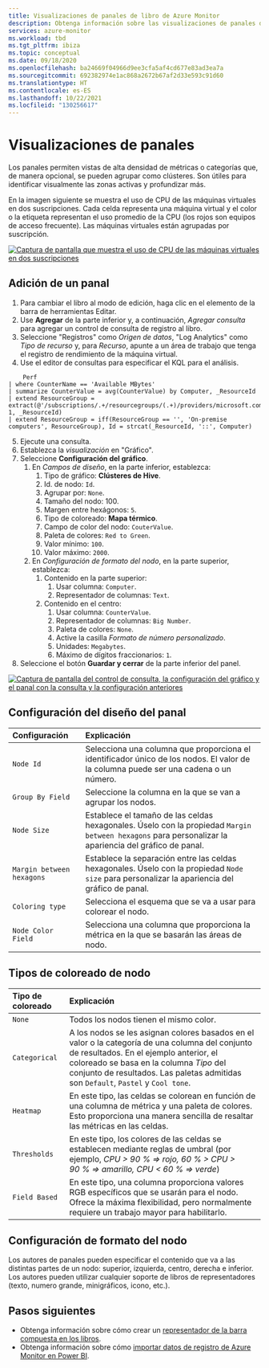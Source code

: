 ```yaml
---
title: Visualizaciones de panales de libro de Azure Monitor
description: Obtenga información sobre las visualizaciones de panales de libro de Azure Monitor.
services: azure-monitor
ms.workload: tbd
ms.tgt_pltfrm: ibiza
ms.topic: conceptual
ms.date: 09/18/2020
ms.openlocfilehash: ba24669f04966d9ee3cfa5af4cd677e83ad3ea7a
ms.sourcegitcommit: 692382974e1ac868a2672b67af2d33e593c91d60
ms.translationtype: HT
ms.contentlocale: es-ES
ms.lasthandoff: 10/22/2021
ms.locfileid: "130256617"
---
```

# <a name="honey-comb-visualizations"></a>Visualizaciones de panales

Los panales permiten vistas de alta densidad de métricas o categorías que, de manera opcional, se pueden agrupar como clústeres. Son útiles para identificar visualmente las zonas activas y profundizar más.

En la imagen siguiente se muestra el uso de CPU de las máquinas virtuales en dos suscripciones. Cada celda representa una máquina virtual y el color o la etiqueta representan el uso promedio de la CPU (los rojos son equipos de acceso frecuente). Las máquinas virtuales están agrupadas por suscripción.

[![Captura de pantalla que muestra el uso de CPU de las máquinas virtuales en dos suscripciones](.\media\workbooks-honey-comb\cpu-example.png)](.\media\workbooks-honey-comb\cpu-example.png#lightbox)

## <a name="adding-a-honey-comb"></a>Adición de un panal

1. Para cambiar el libro al modo de edición, haga clic en el elemento de la barra de herramientas Editar.
2. Use **Agregar** de la parte inferior y, a continuación, *Agregar consulta* para agregar un control de consulta de registro al libro.
3. Seleccione "Registros" como *Origen de datos*, "Log Analytics" como *Tipo de recurso* y, para *Recurso*, apunte a un área de trabajo que tenga el registro de rendimiento de la máquina virtual.
4. Use el editor de consultas para especificar el KQL para el análisis.

```kusto
    Perf
| where CounterName == 'Available MBytes'
| summarize CounterValue = avg(CounterValue) by Computer, _ResourceId
| extend ResourceGroup = extract(@'/subscriptions/.+/resourcegroups/(.+)/providers/microsoft.compute/virtualmachines/.+', 1, _ResourceId)
| extend ResourceGroup = iff(ResourceGroup == '', 'On-premise computers', ResourceGroup), Id = strcat(_ResourceId, '::', Computer)
```

5. Ejecute una consulta.
6. Establezca la *visualización* en "Gráfico".
7. Seleccione **Configuración del gráfico**.
    1. En *Campos de diseño*, en la parte inferior, establezca:
        1. Tipo de gráfico: **Clústeres de Hive**.
        2. Id. de nodo: `Id`.
        3. Agrupar por: `None`.
        4. Tamaño del nodo: 100.
        5. Margen entre hexágonos: `5`.
        6. Tipo de coloreado: **Mapa térmico**.
        7. Campo de color del nodo: `CouterValue`.
        8. Paleta de colores: `Red to Green`.
        9. Valor mínimo: `100`.
        10. Valor máximo: `2000`.
    2. En *Configuración de formato del nodo*, en la parte superior, establezca:
        1. Contenido en la parte superior:
            1. Usar columna: `Computer`.
            2. Representador de columnas: `Text`.
        9. Contenido en el centro:
            1. Usar columna: `CounterValue`.
            2. Representador de columnas: `Big Number`.
            3. Paleta de colores: `None`.
            4. Active la casilla *Formato de número personalizado*.
            5. Unidades: `Megabytes`.
            6. Máximo de dígitos fraccionarios: `1`.
8. Seleccione el botón **Guardar y cerrar** de la parte inferior del panel.

[![Captura de pantalla del control de consulta, la configuración del gráfico y el panal con la consulta y la configuración anteriores](.\media\workbooks-honey-comb\available-memory.png)](.\media\workbooks-honey-comb\available-memory.png#lightbox)

## <a name="honey-comb-layout-settings"></a>Configuración del diseño del panal

| Configuración | Explicación |
|:------------- |:-------------|
| `Node Id` | Selecciona una columna que proporciona el identificador único de los nodos. El valor de la columna puede ser una cadena o un número. |
| `Group By Field` | Seleccione la columna en la que se van a agrupar los nodos. |
| `Node Size` | Establece el tamaño de las celdas hexagonales. Úselo con la propiedad `Margin between hexagons` para personalizar la apariencia del gráfico de panal. |
| `Margin between hexagons` | Establece la separación entre las celdas hexagonales. Úselo con la propiedad `Node size` para personalizar la apariencia del gráfico de panal. |
| `Coloring type` | Selecciona el esquema que se va a usar para colorear el nodo. |
| `Node Color Field` | Selecciona una columna que proporciona la métrica en la que se basarán las áreas de nodo. |

## <a name="node-coloring-types"></a>Tipos de coloreado de nodo

| Tipo de coloreado | Explicación |
|:------------- |:-------------|
| `None` | Todos los nodos tienen el mismo color. |
| `Categorical` | A los nodos se les asignan colores basados en el valor o la categoría de una columna del conjunto de resultados. En el ejemplo anterior, el coloreado se basa en la columna _Tipo_ del conjunto de resultados. Las paletas admitidas son `Default`, `Pastel` y `Cool tone`.  |
| `Heatmap` | En este tipo, las celdas se colorean en función de una columna de métrica y una paleta de colores. Esto proporciona una manera sencilla de resaltar las métricas en las celdas. |
| `Thresholds` | En este tipo, los colores de las celdas se establecen mediante reglas de umbral (por ejemplo, _CPU > 90 % => rojo, 60 % > CPU > 90 % => amarillo, CPU < 60 % => verde_) |
| `Field Based` | En este tipo, una columna proporciona valores RGB específicos que se usarán para el nodo. Ofrece la máxima flexibilidad, pero normalmente requiere un trabajo mayor para habilitarlo.  |
      
## <a name="node-format-settings"></a>Configuración de formato del nodo

Los autores de panales pueden especificar el contenido que va a las distintas partes de un nodo: superior, izquierda, centro, derecha e inferior. Los autores pueden utilizar cualquier soporte de libros de representadores (texto, numero grande, minigráficos, icono, etc.).

## <a name="next-steps"></a>Pasos siguientes

- Obtenga información sobre cómo crear un [representador de la barra compuesta en los libros](workbooks-composite-bar.md).
- Obtenga información sobre cómo [importar datos de registro de Azure Monitor en Power BI](../logs/log-powerbi.md).